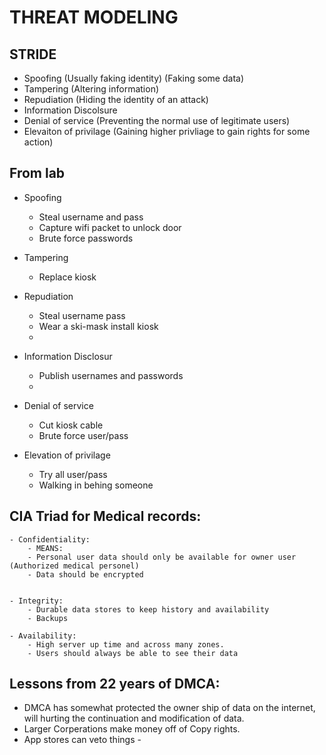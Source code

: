 # THREAT MODELING

## STRIDE
- Spoofing (Usually faking identity) (Faking some data) 
- Tampering (Altering information)
- Repudiation (Hiding the identity of an attack)
- Information Discolsure 
- Denial of service (Preventing the normal use of legitimate users)
- Elevaiton of privilage (Gaining higher privliage to gain rights for some action)

## From lab

- Spoofing 
	- Steal username and pass
	- Capture wifi packet to unlock door
	- Brute force passwords 

- Tampering
	- Replace kiosk

- Repudiation
	- Steal username pass
	- Wear a ski-mask install kiosk
	- 

- Information Disclosur
	- Publish usernames and passwords
	- 


- Denial of service
	- Cut kiosk cable
	- Brute force user/pass


- Elevation of privilage
	- Try all user/pass
	- Walking in behing someone



## CIA Triad for Medical records:
	- Confidentiality:
		- MEANS:  
		- Personal user data should only be available for owner user (Authorized medical personel)
		- Data should be encrypted
	
	
	- Integrity:
		- Durable data stores to keep history and availability 
		- Backups

	- Availability:
		- High server up time and across many zones. 
		- Users should always be able to see their data

	

## Lessons from 22 years of DMCA:
	
- DMCA has somewhat protected the owner ship of data on the internet, will hurting the continuation and modification of data. 
- Larger Corperations make money off of Copy rights. 
- App stores can veto things - 

